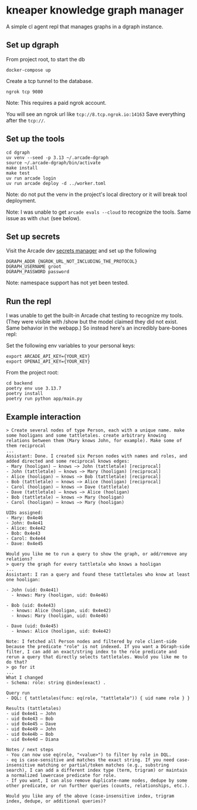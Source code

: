 # kneaper knowledge graph manager

A simple cl agent repl that manages graphs in a dgraph instance.

## Set up dgraph

From project root, to start the db

```
docker-compose up
```

Create a tcp tunnel to the database.

```
ngrok tcp 9080
```

Note: This requires a paid ngrok account.

You will see an ngrok url like `tcp://8.tcp.ngrok.io:14163` Save everything after the `tcp://`.

## Set up the tools

```
cd dgraph
uv venv --seed -p 3.13 ~/.arcade-dgraph
source ~/.arcade-dgraph/bin/activate
make install
make test
uv run arcade login
uv run arcade deploy -d ../worker.toml
```

Note: do not put the venv in the project's local directory or it will break tool deployment.

Note: I was unable to get `arcade evals --cloud` to recognize the tools. Same issue as with `chat` (see below).

## Set up secrets

Visit the Arcade dev [secrets manager](https://api.arcade.dev/dashboard/auth/secrets) and set up the following

```
DGRAPH_ADDR {NGROK_URL_NOT_INCLUDING_THE_PROTOCOL}
DGRAPH_USERNAME groot
DGRAPH_PASSWORD password
```

Note: namespace support has not yet been tested.

## Run the repl

I was unable to get the built-in Arcade chat testing to recognize my tools. (They were visible with /show but the model claimed they did not exist. Same behavior in the webapp.) So instead here's an incredibly bare-bones repl:

Set the following env variables to your personal keys:
```
export ARCADE_API_KEY={YOUR_KEY}
export OPENAI_API_KEY={YOUR_KEY}
```

From the project root:

```
cd backend
poetry env use 3.13.7
poetry install
poetry run python app/main.py
```

## Example interaction

```
> Create several nodes of type Person, each with a unique name. make some hooligans and some tattletales. create arbitrary knowing relations between them (Mary knows John, for example). Make some of them reciprocal
...
Assistant: Done. I created six Person nodes with names and roles, and added directed and some reciprocal knows edges:
- Mary (hooligan) — knows —> John (tattletale) [reciprocal]
- John (tattletale) — knows —> Mary (hooligan) [reciprocal]
- Alice (hooligan) — knows —> Bob (tattletale) [reciprocal]
- Bob (tattletale) — knows —> Alice (hooligan) [reciprocal]
- Carol (hooligan) — knows —> Dave (tattletale)
- Dave (tattletale) — knows —> Alice (hooligan)
- Bob (tattletale) — knows —> Mary (hooligan)
- Carol (hooligan) — knows —> Mary (hooligan)

UIDs assigned:
- Mary: 0x4e46
- John: 0x4e41
- Alice: 0x4e42
- Bob: 0x4e43
- Carol: 0x4e44
- Dave: 0x4e45

Would you like me to run a query to show the graph, or add/remove any relations?
> query the graph for every tattletale who knows a hooligan
...
Assistant: I ran a query and found these tattletales who know at least one hooligan:

- John (uid: 0x4e41)
  - knows: Mary (hooligan, uid: 0x4e46)

- Bob (uid: 0x4e43)
  - knows: Alice (hooligan, uid: 0x4e42)
  - knows: Mary (hooligan, uid: 0x4e46)

- Dave (uid: 0x4e45)
  - knows: Alice (hooligan, uid: 0x4e42)

Note: I fetched all Person nodes and filtered by role client-side because the predicate "role" is not indexed. If you want a DGraph-side filter, I can add an exact/string index to the role predicate and rerun a query that directly selects tattletales. Would you like me to do that?
> go for it
...
What I changed
- Schema: role: string @index(exact) .

Query run
- DQL: { tattletales(func: eq(role, "tattletale")) { uid name role } }

Results (tattletales)
- uid 0x4e41 — John
- uid 0x4e43 — Bob
- uid 0x4e45 — Dave
- uid 0x4e49 — John
- uid 0x4e4b — Bob
- uid 0x4e4d — Diana

Notes / next steps
- You can now use eq(role, "<value>") to filter by role in DQL.
- eq is case-sensitive and matches the exact string. If you need case-insensitive matching or partial/token matches (e.g., substring search), I can add a different index type (term, trigram) or maintain a normalized lowercase predicate for role.
- If you want, I can also remove duplicate-name nodes, dedupe by some other predicate, or run further queries (counts, relationships, etc.).

Would you like any of the above (case-insensitive index, trigram index, dedupe, or additional queries)?
```

